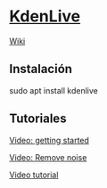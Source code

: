 # [KdenLive](http://www.kdenlive.org/ )


[Wiki](https://userbase.kde.org/Kdenlive/Manual)


## Instalación



sudo apt install kdenlive


## Tutoriales

[Video: getting started](https://www.youtube.com/watch?v=uvd2kzCj6P4)

[Video: Remove noise](https://www.youtube.com/watch?v=0zatNWgBw-8)

[Video tutorial](https://www.youtube.com/watch?v=1eHEAfNFJ0k)
